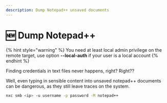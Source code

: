 ```yaml
---
description: Dump Notepad++ unsaved documents
---
```


# 🆕 Dump Notepad++

{% hint style="warning" %}
You need at least local admin privilege on the remote target, use option **--local-auth** if your user is a local account
{% endhint %}

Finding credentials in text files never happens, right? Right??

Well, even typing in sensible content into unsaved notepad++ documents can be dangerous, as they still leave traces on the system.

```bash
nxc smb <ip> -u username -p password -M notepad++
```
